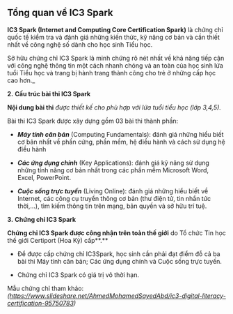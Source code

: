 ﻿## Tổng quan về IC3 Spark

**IC3 Spark (Internet and Computing Core Certification Spark)** là chứng chỉ quốc tế kiểm tra và đánh giá những kiến thức, kỹ năng cơ bản và cần thiết nhất về công nghệ số dành cho học sinh Tiểu học.

Sở hữu chứng chỉ IC3 Spark là minh chứng rõ nét nhất về khả năng tiếp cận với công nghệ thông tin một cách nhanh chóng và an toàn của học sinh lứa tuổi Tiểu học và trang bị hành trang thành công cho trẻ ở những cấp học cao hơn._

**2.** **Cấu trúc bài thi IC3 Spark**

**Nội dung bài thi** _được thiết kế cho phù hợp với lứa tuổi tiểu học (lớp 3,4,5)._

Bài thi IC3 Spark được xây dựng gồm 03 bài thi thành phần:

- **_Máy tính căn bản_** (Computing Fundamentals): đánh giá những hiểu biết cơ bản nhất về phần cứng, phần mềm, hệ điều hành và cách sử dụng hệ điều hành

- **_Các ứng dụng chính_** (Key Applications): đánh giá kỹ năng sử dụng những tính năng cơ bản nhất trong các phần mềm Microsoft Word, Excel, PowerPoint.

- **_Cuộc sống trực tuyến_** (Living Online): đánh giá những hiểu biết về Internet, các công cụ truyền thông cơ bản (thư điện tử, tin nhắn tức thời,…), tìm kiếm thông tin trên mạng, bản quyền và sở hữu trí tuệ.

**3.** **Chứng chỉ IC3 Spark**

**Chứng chỉ IC3 Spark được công nhận trên toàn thế giới** do Tổ chức Tin học thế giới Certiport (Hoa Kỳ) cấp**.**

- Để được cấp chứng chỉ IC3Spark, học sinh cần phải đạt điểm đỗ cả ba bài thi Máy tính căn bản; Các ứng dụng chính và Cuộc sống trực tuyến.

- Chứng chỉ IC3 Spark có giá trị vô thời hạn.

Mẫu chứng chỉ tham khảo:
*(https://www.slideshare.net/AhmedMohamedSayedAbd/ic3-digital-literacy-certification-95750783)*
    

